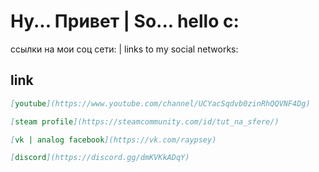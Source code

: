 # Ну... Привет | So... hello c:

ссылки на мои соц сети: | links to my social networks:

## link
```markdown
[youtube](https://www.youtube.com/channel/UCYacSqdvb0zinRhQQVNF4Dg)
```
```markdown
[steam profile](https://steamcommunity.com/id/tut_na_sfere/)
```
```markdown
[vk | analog facebook](https://vk.com/raypsey)
```
```markdown
[discord](https://discord.gg/dmKVKkADqY)
```
